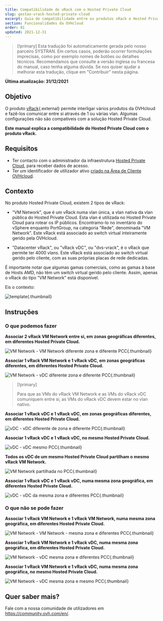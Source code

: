 ```yaml
---
title: Compatibilidade do vRack com o Hosted Private Cloud
slug: gestao-vrack-hosted-private-cloud
excerpt: Guia de compatibilidade entre os produtos vRack e Hosted Private Cloud
section: Funcionalidades da OVHcloud
order: 01
updated: 2021-12-31
---
```


> [!primary]
> Esta tradução foi automaticamente gerada pelo nosso parceiro SYSTRAN. Em certos casos, poderão ocorrer formulações imprecisas, como por exemplo nomes de botões ou detalhes técnicos. Recomendamos que consulte a versão inglesa ou francesa do manual, caso tenha alguma dúvida. Se nos quiser ajudar a melhorar esta tradução, clique em "Contribuir" nesta página.
>

**Última atualização: 31/12/2021**

## Objetivo

O produto [vRack](https://www.ovh.pt/solucoes/vrack/){.external} permite interligar vários produtos da OVHcloud e fazê-los comunicar entre si através de 1 ou várias vlan. Algumas configurações não são compatíveis com a solução Hosted Private Cloud.

**Este manual explica a compatibilidade do Hosted Private Cloud com o produto vRack.**

## Requisitos

- Ter contacto com o administrador da infraestrutura [Hosted Private Cloud](https://www.ovhcloud.com/pt/enterprise/products/hosted-private-cloud/), para receber dados de acesso.
- Ter um identificador de utilizador ativo [criado na Área de Cliente OVHcloud](https://www.ovh.com/auth/?action=gotomanager&from=https://www.ovh.pt/&ovhSubsidiary=pt).

## Contexto

No produto Hosted Private Cloud, existem 2 tipos de vRack:

- "VM Network", que é um vRack numa vlan única, a vlan nativa da vlan pública do Hosted Private Cloud. Esta vlan é utilizada no Hosted Private Cloud para rotear os IP públicos. Encontramo-lo no inventário do vSphere enquanto PortGroup, na categoria "Rede", denominada "VM Network". Este vRack está associado ao switch virtual inteiramente gerido pela OVHcloud.

- "Datacenter vRack", ou "vRack vDC", ou "dvs-vrack", é o vRack que permite ter 4000 vlans. Este vRack está associado ao switch virtual gerido pelo cliente, com as suas próprias placas de rede dedicadas.

É importante notar que algumas gamas comerciais, como as gamas à base de Hosts AMD, não têm um switch virtual gerido pelo cliente. Assim, apenas o vRack do tipo "VM Network" está disponível.

Eis o contexto:

![template](images/template.png){.thumbnail}

## Instruções

### O que podemos fazer

**Associar 2 vRack VM Network entre si, em zonas geográficas diferentes, em diferentes Hosted Private Cloud.**

![VM Network - VM Network diferente zona e diferente PCC ](images/vmnetwork-vmnetwork-diff-geo-diff-pcc.png){.thumbnail}

**Associar 1 vRack VM Network e 1 vRack vDC, em zonas geográficas diferentes, em diferentes Hosted Private Cloud.**

![VM Network - vDC diferente zona e diferente PCC ](images/vmnetwork-vdc-diff-geo-diff-pcc.png){.thumbnail}

> [!primary]
>
> Para que as VMs do vRack VM Network e as VMs do vRack vDC comuniquem entre si, as VMs do vRack vDC devem estar no vlan nativo.
> 

**Associar 1 vRack vDC e 1 vRack vDC, em zonas geográficas diferentes, em diferentes Hosted Private Cloud.**

![vDC - vDC diferente de zona e diferente PCC ](images/vdc-vdc-diff-geo-diff-pcc.png){.thumbnail}

**Associar 1 vRack vDC e 1 vRack vDC, no mesmo Hosted Private Cloud.**

![vDC - vDC mesmo PCC ](images/vdc-vdc-same-pcc.png){.thumbnail}

**Todos os vDC de um mesmo Hosted Private Cloud partilham o mesmo vRack VM Network.**

![VM Network partilhada no PCC](images/all-vdc-share-same-vmnetwork.png){.thumbnail}

**Associar 1 vRack vDC e 1 vRack vDC, numa mesma zona geográfica, em diferentes Hosted Private Cloud.**

![vDC - vDC da mesma zona e diferentes PCC ](images/vdc-vdc-same-zone-diff-pcc.png){.thumbnail}

### O que não se pode fazer

**Associar 1 vRack VM Network e 1 vRack VM Network, numa mesma zona geográfica, em diferentes Hosted Private Cloud.**

![VM Network - VM Network - mesma zona e diferentes PCC ](images/vmnetwork-vmnetwork-same-geo-diff-pcc.png){.thumbnail}

**Associar 1 vRack VM Network e 1 vRack vDC, numa mesma zona geográfica, em diferentes Hosted Private Cloud.**

![VM Network - vDC mesma zona e diferentes PCC ](images/vmnetwork-vdc-same-geo-diff-pcc.png){.thumbnail}

**Associar 1 vRack VM Network e 1 vRack vDC, numa mesma zona geográfica, no mesmo Hosted Private Cloud.**

![VM Network - vDC mesma zona e mesmo PCC ](images/vmnetwork-vdc-same-geo-same-pcc.png){.thumbnail}

## Quer saber mais?

Fale com a nossa comunidade de utilizadores em <https://community.ovh.com/en/>.
